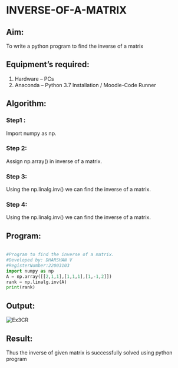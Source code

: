 # INVERSE-OF-A-MATRIX
## Aim:
To write a python program to find the inverse of a matrix
## Equipment’s required:
1. 	Hardware – PCs
2. 	Anaconda – Python 3.7 Installation / Moodle-Code Runner
## Algorithm:
### Step1 : 
Import numpy as np.
### Step 2: 
Assign np.array() in inverse of a matrix.

### Step 3: 
Using the np.linalg.inv() we can find the inverse of a matrix.

### Step 4: 
Using the np.linalg.inv() we can find the inverse of a matrix.

## Program:
```python

#Program to find the inverse of a matrix.
#Developed by: DHARSHAN V
#RegisterNumber:22003103
import numpy as np
A = np.array([[2,1,1],[1,1,1],[1,-1,2]])
rank = np.linalg.inv(A)
print(rank)

```

    
## Output:

![Ex3CR](https://user-images.githubusercontent.com/113497491/191960339-231970a9-51d5-4b06-a732-59b8ba2be28d.png)

## Result:
Thus the inverse of given matrix is successfully solved using python program


